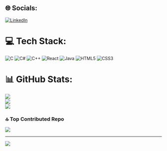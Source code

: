 
## 🌐 Socials:
[![LinkedIn](https://img.shields.io/badge/LinkedIn-%230077B5.svg?logo=linkedin&logoColor=white)](https://linkedin.com/in/https://www.linkedin.com/in/dharamraj-prasad-yadav/) 

# 💻 Tech Stack:
![C](https://img.shields.io/badge/c-%2300599C.svg?style=plastic&logo=c&logoColor=white) ![C#](https://img.shields.io/badge/c%23-%23239120.svg?style=plastic&logo=csharp&logoColor=white) ![C++](https://img.shields.io/badge/c++-%2300599C.svg?style=plastic&logo=c%2B%2B&logoColor=white) ![React](https://img.shields.io/badge/react-%2320232a.svg?style=plastic&logo=react&logoColor=%2361DAFB) ![Java](https://img.shields.io/badge/java-%23ED8B00.svg?style=plastic&logo=openjdk&logoColor=white) ![HTML5](https://img.shields.io/badge/html5-%23E34F26.svg?style=plastic&logo=html5&logoColor=white) ![CSS3](https://img.shields.io/badge/css3-%231572B6.svg?style=plastic&logo=css3&logoColor=white)
# 📊 GitHub Stats:
![](https://github-readme-stats.vercel.app/api?username=Dharamraj82&theme=aura&hide_border=false&include_all_commits=true&count_private=false)<br/>
![](https://github-readme-streak-stats.herokuapp.com/?user=Dharamraj82&theme=aura&hide_border=false)<br/>
![](https://github-readme-stats.vercel.app/api/top-langs/?username=Dharamraj82&theme=aura&hide_border=false&include_all_commits=true&count_private=false&layout=compact)

### 🔝 Top Contributed Repo
![](https://github-contributor-stats.vercel.app/api?username=Dharamraj82&limit=5&theme=dark&combine_all_yearly_contributions=true)

---
[![](https://visitcount.itsvg.in/api?id=Dharamraj82&icon=0&color=0)](https://visitcount.itsvg.in)

<!-- Proudly created with GPRM ( https://gprm.itsvg.in ) -->
